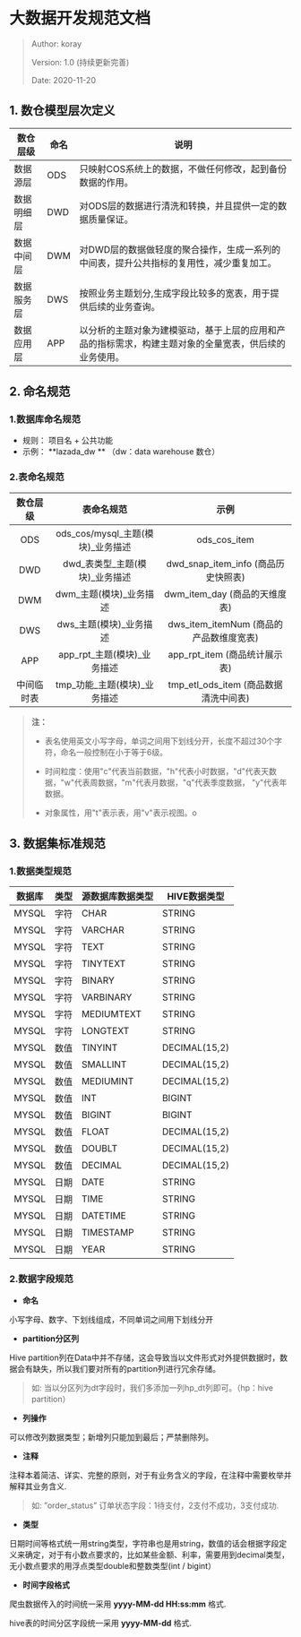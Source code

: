 # 大数据开发规范文档

> Author:  koray
>
> Version:  1.0 (持续更新完善)
>
> Date:  2020-11-20







## 1. 数仓模型层次定义

| 数仓层级   | 命名 | 说明                                                         |
| ---------- | ---- | ------------------------------------------------------------ |
| 数据源层   | ODS  | 只映射COS系统上的数据，不做任何修改，起到备份数据的作用。    |
| 数据明细层 | DWD  | 对ODS层的数据进行清洗和转换，并且提供一定的数据质量保证。    |
| 数据中间层 | DWM  | 对DWD层的数据做轻度的聚合操作，生成一系列的中间表，提升公共指标的复用性，减少重复加工。 |
| 数据服务层 | DWS  | 按照业务主题划分,生成字段比较多的宽表，用于提供后续的业务查询。 |
| 数据应用层 | APP  | 以分析的主题对象为建模驱动，基于上层的应用和产品的指标需求，构建主题对象的全量宽表，供后续的业务使用。 |







## 2. 命名规范



### 1.数据库命名规范

- 规则：  项目名 + 公共功能
- 示例：  **lazada_dw ** （dw：data warehouse 数仓）





### 2.表命名规范

|  数仓层级  |             表命名规范             |                   示例                   |
| :--------: | :--------------------------------: | :--------------------------------------: |
|    ODS     | ods_cos/mysql\_主题(模块)_业务描述 |               ods_cos_item               |
|    DWD     |  dwd\_表类型\_主题(模块)_业务描述  |   dwd_snap_item_info (商品历史快照表)    |
|    DWM     |      dwm\_主题(模块)_业务描述      |      dwm\_item_day (商品的天维度表)      |
|    DWS     |      dws\_主题(模块)_业务描述      | dws\_item_itemNum (商品的产品数维度宽表) |
|    APP     |    app_rpt_主题(模块)\_业务描述    |      app_rpt_item (商品统计展示表)       |
| 中间临时表 |   tmp\_功能\_主题(模块)_业务描述   |  tmp_etl_ods_item (商品数据清洗中间表)   |

> **注：**
>
> - 表名使用英文小写字母，单词之间用下划线分开，长度不超过30个字符，命名一般控制在小于等于6级。
>
> - 时间粒度：使用"c"代表当前数据，"h"代表小时数据，"d"代表天数据，"w"代表周数据，"m"代表月数据，"q"代表季度数据， "y"代表年数据。 
>
> - 对象属性，用"t"表示表，用"v"表示视图。o







## 3. 数据集标准规范



### 1.数据类型规范

| 数据库 | 类型 | 源数据库数据类型 | HIVE数据类型  |
| :----: | ---- | ---------------- | ------------- |
| MYSQL  | 字符 | CHAR             | STRING        |
| MYSQL  | 字符 | VARCHAR          | STRING        |
| MYSQL  | 字符 | TEXT             | STRING        |
| MYSQL  | 字符 | TINYTEXT         | STRING        |
| MYSQL  | 字符 | BINARY           | STRING        |
| MYSQL  | 字符 | VARBINARY        | STRING        |
| MYSQL  | 字符 | MEDIUMTEXT       | STRING        |
| MYSQL  | 字符 | LONGTEXT         | STRING        |
| MYSQL  | 数值 | TINYINT          | DECIMAL(15,2) |
| MYSQL  | 数值 | SMALLINT         | DECIMAL(15,2) |
| MYSQL  | 数值 | MEDIUMINT        | DECIMAL(15,2) |
| MYSQL  | 数值 | INT              | BIGINT        |
| MYSQL  | 数值 | BIGINT           | BIGINT        |
| MYSQL  | 数值 | FLOAT            | DECIMAL(15,2) |
| MYSQL  | 数值 | DOUBLT           | DECIMAL(15,2) |
| MYSQL  | 数值 | DECIMAL          | DECIMAL(15,2) |
| MYSQL  | 日期 | DATE             | STRING        |
| MYSQL  | 日期 | TIME             | STRING        |
| MYSQL  | 日期 | DATETIME         | STRING        |
| MYSQL  | 日期 | TIMESTAMP        | STRING        |
| MYSQL  | 日期 | YEAR             | STRING        |





### 2.数据字段规范

- **命名**

小写字母、数字、下划线组成，不同单词之间用下划线分开



- **partition分区列**

Hive partition列在Data中并不存储，这会导致当以文件形式对外提供数据时，数据会有缺失，所以我们要对所有的partition列进行冗余存储。

> 如:  当以分区列为dt字段时，我们多添加一列hp_dt列即可。（hp：hive partition）

 

- **列操作**

可以修改列数据类型；新增列只能加到最后；严禁删除列。

 

- **注释**

注释本着简洁、详实、完整的原则，对于有业务含义的字段，在注释中需要枚举并解释其业务含义.

> 如:  ”order_status” 订单状态字段：1待支付，2支付不成功，3支付成功.

 

- **类型**

日期时间等格式统一用string类型，字符串也是用string，数值的话会根据字段定义来确定，对于有小数点要求的，比如某些金额、利率，需要用到decimal类型，无小数点要求的用浮点类型double和整数类型(int / bigint）

 

- **时间字段格式**

爬虫数据传入的时间统一采用 **yyyy-MM-dd HH:ss:mm** 格式.

hive表的时间分区字段统一采用 **yyyy-MM-dd** 格式.
